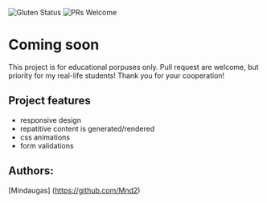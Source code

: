 ![Gluten Status](https://img.shields.io/badge/Gluten-Free-green.svg)
![PRs Welcome](https://img.shields.io/badge/PRs-welcome-brightgreen.svg)

# Coming soon


This project is for educational porpuses only. Pull request are welcome, but priority for my real-life students! Thank you for your cooperation!

## Project features

- responsive design
- repatitive content is generated/rendered
- css animations
- form validations 

## Authors:

[Mindaugas] (https://github.com/Mnd2)
